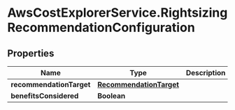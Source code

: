 # AwsCostExplorerService.RightsizingRecommendationConfiguration

## Properties

Name | Type | Description | Notes
------------ | ------------- | ------------- | -------------
**recommendationTarget** | [**RecommendationTarget**](RecommendationTarget.md) |  | 
**benefitsConsidered** | **Boolean** |  | 


